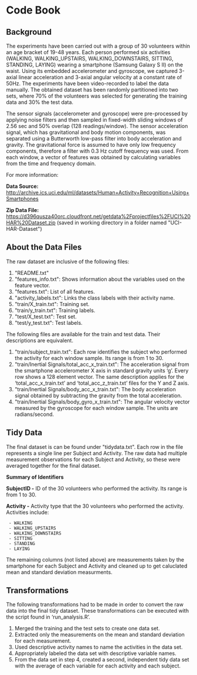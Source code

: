 # Code Book

## Background
The experiments have been carried out with a group of 30 volunteers within an age bracket of 19-48 years. Each person performed six activities (WALKING, WALKING_UPSTAIRS, WALKING_DOWNSTAIRS, SITTING, STANDING, LAYING) wearing a smartphone (Samsung Galaxy S II) on the waist. Using its embedded accelerometer and gyroscope, we captured 3-axial linear acceleration and 3-axial angular velocity at a constant rate of 50Hz. The experiments have been video-recorded to label the data manually. The obtained dataset has been randomly partitioned into two sets, where 70% of the volunteers was selected for generating the training data and 30% the test data. 

The sensor signals (accelerometer and gyroscope) were pre-processed by applying noise filters and then sampled in fixed-width sliding windows of 2.56 sec and 50% overlap (128 readings/window). The sensor acceleration signal, which has gravitational and body motion components, was separated using a Butterworth low-pass filter into body acceleration and gravity. The gravitational force is assumed to have only low frequency components, therefore a filter with 0.3 Hz cutoff frequency was used. From each window, a vector of features was obtained by calculating variables from the time and frequency domain.


     
For more information:

**Data Source:** http://archive.ics.uci.edu/ml/datasets/Human+Activity+Recognition+Using+Smartphones

**Zip Data File:** https://d396qusza40orc.cloudfront.net/getdata%2Fprojectfiles%2FUCI%20HAR%20Dataset.zip (saved in working directory in a folder named "UCI-HAR-Dataset")

## About the Data Files
The raw dataset are inclusive of the following files:

1. "README.txt"
2. "features_info.txt": Shows information about the variables used on the feature vector.
3. "features.txt": List of all features.
4. "activity_labels.txt": Links the class labels with their activity name.
5. "train/X_train.txt": Training set.
6. "train/y_train.txt": Training labels.
7. "test/X_test.txt": Test set.
8. "test/y_test.txt": Test labels.

The following files are available for the train and test data. Their descriptions are equivalent.

1. "train/subject_train.txt": Each row identifies the subject who performed the activity for each window sample. Its range is from 1 to 30.
2. "train/Inertial Signals/total_acc_x_train.txt": The acceleration signal from the smartphone accelerometer X axis in standard gravity units ‘g’. Every row shows a 128 element vector. The same description applies for the ‘total_acc_x_train.txt’ and ‘total_acc_z_train.txt’ files for the Y and Z axis.
3. "train/Inertial Signals/body_acc_x_train.txt": The body acceleration signal obtained by subtracting the gravity from the total acceleration.
4. "train/Inertial Signals/body_gyro_x_train.txt": The angular velocity vector measured by the gyroscope for each window sample. The units are radians/second.

## Tidy Data

The final dataset is can be found under "tidydata.txt".  Each row in the file represents a single line per Subject and Activity. The raw data had multiple measurement observations for each Subject and Activity, so these were averaged together for the final dataset.

**Summary of Identifiers**
  
  **SubjectID -** ID of the 30 volunteers who performed the activity. Its range is from 1 to 30.
  
  **Activity -** Activity type that the 30 volunteers who performed the activity.  Activities include:
     
     - WALKING
     - WALKING_UPSTAIRS
     - WALKING_DOWNSTAIRS
     - SITTING
     - STANDING
     - LAYING
     
  
The remaining columns (not listed above) are measurements taken by the smartphone for each Subject and Activity and cleaned up to get caluclated mean and standard deviation measurments.

## Transformations
The following transformations had to be made in order to convert the raw data into the final tidy dataset. These transformations can be executed with the script found in ‘run_analysis.R’.

1. Merged the training and the test sets to create one data set.
2. Extracted only the measurements on the mean and standard deviation for each measurement.
3. Used descriptive activity names to name the activities in the data set.
4. Appropriately labeled the data set with descriptive variable names.
5. From the data set in step 4, created a second, independent tidy data set with the average of each variable for each activity and each subject.

